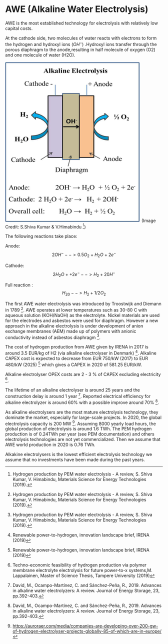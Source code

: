 # AWE (Alkaline Water Electrolysis)

AWE is the most established technology for electrolysis with relatively low capital costs.



At the cathode side, two molecules of water reacts with electrons to form the hydrogen and hydroxyl ions ($OH^-$) .Hydroxyl ions transfer through the porous diaphragm to the anode,resulting in half molecule of oxygen (O2) and one molecule of water (H2O). 

![](alkaline_electrolysis.PNG) 
(Image Credit: S.Shiva Kumar & V.Himabindu [^2])


The following reactions take place:

Anode: $$2 OH^-   --> 0.5 O_2 + H_2O + 2 e^-$$

Cathode: $$2 H_2O+ + 2 e^-  --> H_2 + 20H^-$$

Full reaction : $$H_20 --> H_2 + 1/2O_2$$

The first AWE water electrolysis was introduced by Troostwijk and Diemann in 1789 [^2]. AWE operates at lower temperatures such as 30-80 C with aqueous solution (KOH/NaOH) as the electrolyte. Nickel materials are used for the electrodes and asbestos were used for diaphragm. However a new approach in the alkaline electrolysis is under development of anion exchange membranes (AEM) made up of polymers with anionic conductivity instead of asbestos diaphragm [^2].


The cost of hydrogen production from AWE given by IRENA in 2017 is around 3.5 EUR/kg of H2 (via alkaline electrolyser in Denmark) [^3].
Alkaline CAPEX cost is expected to decrease from EUR 750/kW (2017) to EUR 480/kW (2025) [^3] which gives a CAPEX in 2020 of 581.25 EUR/kW.

Alkaline electrolyser OPEX costs are 2 - 3 % of CAPEX excluding electricity [^4].

The lifetime of an alkaline electrolyser is around 25 years and the construction delay is around 1 year [^5]. Reported electrical efficiency for alkaline electrolyzer is around 60% with a possible improve around 70% [^5].



As alkaline electrolysers are the most mature electrolysis technology, they dominate the market, especially for large-scale projects. In 2020, the global electrolysis capacity is 200 MW [^6]. Assuming 8000 yearly load hours, the global production of electrolysis is around 1.6 TWh. The PEM hydrogen production is of 0.24TWh per year (see PEM documentation) and others electrolysis technologies are not yet commercialized. Then we assume that AWE world production in 2020 is 0.76 TWh. 


Alkakine electrolysers is the lowest efficient electrolysis technology we assume that no investments have been made during the past years.


[^1]: Flexible combined production of power, heat and transport fuels from renewable energy sources,FLEXCHX, deliverable report of European Union Horizon 2020 research (2018).

[^2]: Hydrogen production by PEM water electrolysis - A review, S. Shiva Kumar, V. Himabindu, Materials Science for Energy Technologies (2019).

[^3]: Renewable power-to-hydrogen, innovation landscape brief, IRENA (2019)

[^4]: Techno-economic feasibility of hydrogen production via polymer membrane electrolyte electrolysis for future power-to-x systems,M. Lappalainen, Master of Science Thesis, Tampere University (2019)

[^5]: David, M., Ocampo-Martínez, C. and Sánchez-Peña, R., 2019. Advances in alkaline water electrolyzers: A review. Journal of Energy Storage, 23, pp.392-403.

[^6]: https://auroraer.com/media/companies-are-developing-over-200-gw-of-hydrogen-electrolyser-projects-globally-85-of-which-are-in-europe/
